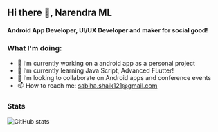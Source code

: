 ## Hi there 👋, Narendra ML
#### Android App Developer, UI/UX Developer and maker for social good!


 ### What I'm doing: 
 
- 🔭 I’m currently working on a android app as a personal project 
- 🌱 I’m currently learning Java Script, Advanced FLutter! 
- 👯 I’m looking to collaborate on Android apps and conference events 
- 📫 How to reach me: sabiha.shaik121@gmail.com 
 


 


### Stats

![GitHub stats](https://github-readme-stats.vercel.app/api?username=naren1726&count_private=true)  
 
 
